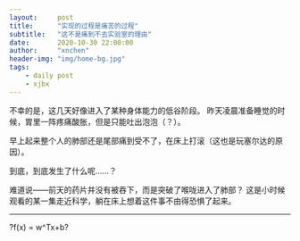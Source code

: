 ```yaml
---
layout:     post
title:      "实现的过程是痛苦的过程"
subtitle:   "这不是痛到不去实验室的理由"
date:       2020-10-30 22:00:00
author:     "xnchen"
header-img: "img/home-bg.jpg"
tags:
    - daily post
    - xjbx
---
```


不幸的是，这几天好像进入了某种身体能力的低谷阶段。
昨天凌晨准备睡觉的时候，胃里一阵疼痛酸胀，但是只能吐出泡泡（？）。

早上起来整个人的肺部还是尾部痛到受不了，在床上打滚（这也是玩塞尔达的原因）。

到底，到底发生了什么呢……？

难道说——前天的药片并没有被吞下，而是突破了喉咙进入了肺部？
这是小时候观看的某一集走近科学，躺在床上想着这件事不由得恐惧了起来。

---

?f(x) = w^Tx+b?